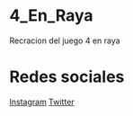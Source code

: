 # 4_En_Raya
Recracion del juego 4 en raya

# Redes sociales

[Instagram](https://www.instagram.com/raulf1foreveryt_oficial/)
[Twitter](https://twitter.com/F1foreverRaul)
